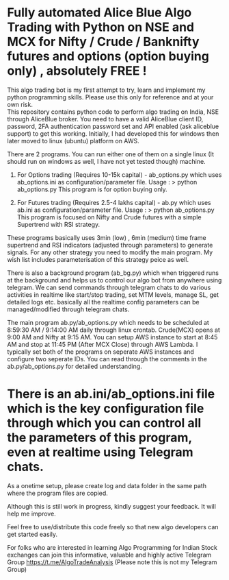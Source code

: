 # Fully automated Alice Blue Algo Trading with Python on NSE and MCX for Nifty / Crude / Banknifty futures and options (option buying only) , absolutely FREE !
This algo trading bot is my first attempt to try, learn and implement my python programming skills. Please use this only for reference and at your own risk.  
This repository contains python code to perform algo trading on India, NSE through AliceBlue broker. 
You need to have a valid AliceBlue client ID, password, 2FA authentication password set and API enabled (ask aliceblue support) to get this working.
Initially, I had developed this for windows then later moved to linux (ubuntu) platform on AWS.

There are 2 programs. You can run either one of them on a single linux (It should run on windows as well, I have not yet tested though) machine.  
1. For Options trading (Requires 10-15k capital) - ab_options.py which uses ab_options.ini as configuration/parameter file.
   Usage : > python ab_options.py 
   This program is for option buying only.
   
2. For Futures trading (Requires 2.5-4 lakhs capital) - ab.py which uses ab.ini as configuration/parameter file.
   Usage : > python ab_options.py
   This program is focused on Nifty and Crude futures with a simple Supertrend with RSI strategy.
   
These programs basically uses 3min (low) , 6min (medium) time frame supertrend and RSI indicators (adjusted through parameters) to generate signals. For any other strategy you need to modify the main program. My wish list includes parameterisation of this strategy peice as well. 

There is also a background program (ab_bg.py) which when triggered runs at the background and helps us to control our algo bot from anywhere using telegram. 
We can send commands through telegram chats to do various activities in realtime like start/stop trading, set MTM levels, manage SL, get detailed logs etc. 
basically all the realtime config parameters can be managed/modified through telegram chats.    

The main program ab.py/ab_options.py which needs to be scheduled at 8:59:30 AM / 9:14:00 AM daily through linux crontab. 
Crude(MCX) opens at 9:00 AM and Nifty at 9:15 AM.
You can setup AWS instance to start at 8:45 AM and stop at 11:45 PM (After MCX Close) through AWS Lambda. 
I typically set both of the programs on seperate AWS instances and configure two seperate IDs. 
You can read through the comments in the ab.py/ab_options.py for detailed understanding. 
# There is an ab.ini/ab_options.ini file which is the key configuration file through which you can control all the parameters of this program, even at realtime using Telegram chats. 

As a onetime setup, please create log and data folder in the same path where the program files are copied.

Although this is still work in progress, kindly suggest your feedback. It will help me improve.

Feel free to use/distribute this code freely so that new algo developers can get started easily.  

For folks who are interested in learning Algo Programming for Indian Stock exchanges can join this informative, valuable and highly active Telegram Group
https://t.me/AlgoTradeAnalysis
(Please note this is not my Telegram Group)
